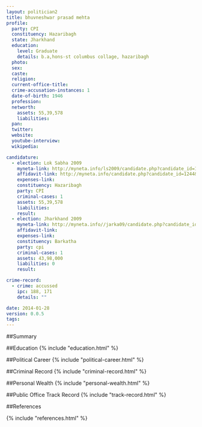 ```yaml
---
layout: politician2
title: bhuvneshwar prasad mehta
profile: 
  party: CPI
  constituency: Hazaribagh
  state: Jharkhand
  education: 
    level: Graduate
    details: b.a,hons-st columbus collage, hazaribagh
  photo: 
  sex: 
  caste: 
  religion: 
  current-office-title: 
  crime-accusation-instances: 1
  date-of-birth: 1946
  profession: 
  networth: 
    assets: 55,39,578
    liabilities: 
  pan: 
  twitter: 
  website: 
  youtube-interview: 
  wikipedia: 

candidature: 
  - election: Lok Sabha 2009
    myneta-link: http://myneta.info/ls2009/candidate.php?candidate_id=1244
    affidavit-link: http://myneta.info/candidate.php?candidate_id=1244&scan=original
    expenses-link: 
    constituency: Hazaribagh 
    party: CPI
    criminal-cases: 1
    assets: 55,39,578
    liabilities: 
    result:  
  - election: Jharkhand 2009
    myneta-link: http://myneta.info//jarka09/candidate.php?candidate_id=570
    affidavit-link: 
    expenses-link: 
    constituency: Barkatha 
    party: cpi
    criminal-cases: 1
    assets: 43,98,000
    liabilities: 0
    result:  

crime-record: 
  - crime: accussed
    ipc: 188, 171
    details: "" 

date: 2014-01-28
version: 0.0.5
tags: 
---
```

##Summary


##Education
{% include "education.html" %}


##Political Career
{% include "political-career.html" %}


##Criminal Record
{% include "criminal-record.html" %}


##Personal Wealth
{% include "personal-wealth.html" %}


##Public Office Track Record
{% include "track-record.html" %}


##References


{% include "references.html" %}